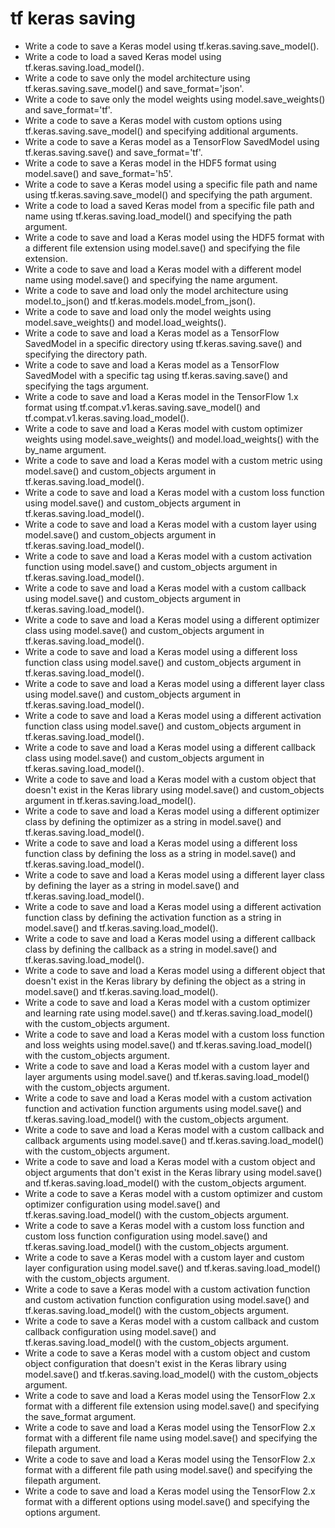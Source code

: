 # tf keras saving

- Write a code to save a Keras model using tf.keras.saving.save_model().
- Write a code to load a saved Keras model using tf.keras.saving.load_model().
- Write a code to save only the model architecture using tf.keras.saving.save_model() and save_format='json'.
- Write a code to save only the model weights using model.save_weights() and save_format='tf'.
- Write a code to save a Keras model with custom options using tf.keras.saving.save_model() and specifying additional arguments.
- Write a code to save a Keras model as a TensorFlow SavedModel using tf.keras.saving.save() and save_format='tf'.
- Write a code to save a Keras model in the HDF5 format using model.save() and save_format='h5'.
- Write a code to save a Keras model using a specific file path and name using tf.keras.saving.save_model() and specifying the path argument.
- Write a code to load a saved Keras model from a specific file path and name using tf.keras.saving.load_model() and specifying the path argument.
- Write a code to save and load a Keras model using the HDF5 format with a different file extension using model.save() and specifying the file extension.
- Write a code to save and load a Keras model with a different model name using model.save() and specifying the name argument.
- Write a code to save and load only the model architecture using model.to_json() and tf.keras.models.model_from_json().
- Write a code to save and load only the model weights using model.save_weights() and model.load_weights().
- Write a code to save and load a Keras model as a TensorFlow SavedModel in a specific directory using tf.keras.saving.save() and specifying the directory path.
- Write a code to save and load a Keras model as a TensorFlow SavedModel with a specific tag using tf.keras.saving.save() and specifying the tags argument.
- Write a code to save and load a Keras model in the TensorFlow 1.x format using tf.compat.v1.keras.saving.save_model() and tf.compat.v1.keras.saving.load_model().
- Write a code to save and load a Keras model with custom optimizer weights using model.save_weights() and model.load_weights() with the by_name argument.
- Write a code to save and load a Keras model with a custom metric using model.save() and custom_objects argument in tf.keras.saving.load_model().
- Write a code to save and load a Keras model with a custom loss function using model.save() and custom_objects argument in tf.keras.saving.load_model().
- Write a code to save and load a Keras model with a custom layer using model.save() and custom_objects argument in tf.keras.saving.load_model().
- Write a code to save and load a Keras model with a custom activation function using model.save() and custom_objects argument in tf.keras.saving.load_model().
- Write a code to save and load a Keras model with a custom callback using model.save() and custom_objects argument in tf.keras.saving.load_model().
- Write a code to save and load a Keras model using a different optimizer class using model.save() and custom_objects argument in tf.keras.saving.load_model().
- Write a code to save and load a Keras model using a different loss function class using model.save() and custom_objects argument in tf.keras.saving.load_model().
- Write a code to save and load a Keras model using a different layer class using model.save() and custom_objects argument in tf.keras.saving.load_model().
- Write a code to save and load a Keras model using a different activation function class using model.save() and custom_objects argument in tf.keras.saving.load_model().
- Write a code to save and load a Keras model using a different callback class using model.save() and custom_objects argument in tf.keras.saving.load_model().
- Write a code to save and load a Keras model with a custom object that doesn't exist in the Keras library using model.save() and custom_objects argument in tf.keras.saving.load_model().
- Write a code to save and load a Keras model using a different optimizer class by defining the optimizer as a string in model.save() and tf.keras.saving.load_model().
- Write a code to save and load a Keras model using a different loss function class by defining the loss as a string in model.save() and tf.keras.saving.load_model().
- Write a code to save and load a Keras model using a different layer class by defining the layer as a string in model.save() and tf.keras.saving.load_model().
- Write a code to save and load a Keras model using a different activation function class by defining the activation function as a string in model.save() and tf.keras.saving.load_model().
- Write a code to save and load a Keras model using a different callback class by defining the callback as a string in model.save() and tf.keras.saving.load_model().
- Write a code to save and load a Keras model using a different object that doesn't exist in the Keras library by defining the object as a string in model.save() and tf.keras.saving.load_model().
- Write a code to save and load a Keras model with a custom optimizer and learning rate using model.save() and tf.keras.saving.load_model() with the custom_objects argument.
- Write a code to save and load a Keras model with a custom loss function and loss weights using model.save() and tf.keras.saving.load_model() with the custom_objects argument.
- Write a code to save and load a Keras model with a custom layer and layer arguments using model.save() and tf.keras.saving.load_model() with the custom_objects argument.
- Write a code to save and load a Keras model with a custom activation function and activation function arguments using model.save() and tf.keras.saving.load_model() with the custom_objects argument.
- Write a code to save and load a Keras model with a custom callback and callback arguments using model.save() and tf.keras.saving.load_model() with the custom_objects argument.
- Write a code to save and load a Keras model with a custom object and object arguments that don't exist in the Keras library using model.save() and tf.keras.saving.load_model() with the custom_objects argument.
- Write a code to save a Keras model with a custom optimizer and custom optimizer configuration using model.save() and tf.keras.saving.load_model() with the custom_objects argument.
- Write a code to save a Keras model with a custom loss function and custom loss function configuration using model.save() and tf.keras.saving.load_model() with the custom_objects argument.
- Write a code to save a Keras model with a custom layer and custom layer configuration using model.save() and tf.keras.saving.load_model() with the custom_objects argument.
- Write a code to save a Keras model with a custom activation function and custom activation function configuration using model.save() and tf.keras.saving.load_model() with the custom_objects argument.
- Write a code to save a Keras model with a custom callback and custom callback configuration using model.save() and tf.keras.saving.load_model() with the custom_objects argument.
- Write a code to save a Keras model with a custom object and custom object configuration that doesn't exist in the Keras library using model.save() and tf.keras.saving.load_model() with the custom_objects argument.
- Write a code to save and load a Keras model using the TensorFlow 2.x format with a different file extension using model.save() and specifying the save_format argument.
- Write a code to save and load a Keras model using the TensorFlow 2.x format with a different file name using model.save() and specifying the filepath argument.
- Write a code to save and load a Keras model using the TensorFlow 2.x format with a different file path using model.save() and specifying the filepath argument.
- Write a code to save and load a Keras model using the TensorFlow 2.x format with a different options using model.save() and specifying the options argument.